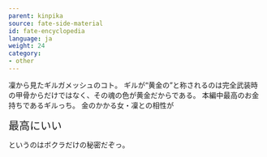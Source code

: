 ```yaml
---
parent: kinpika
source: fate-side-material
id: fate-encyclopedia
language: ja
weight: 24
category:
- other
---
```


凜から見たギルガメッシュのコト。
ギルが“黄金の”と称されるのは完全武装時の甲骨からだけではなく、その魂の色が黄金だからである。
本編中最高のお金持ちであるギルっち。
金のかかる女・凜との相性が

<span style="font-size:1.5em;">最高にいい</span>

というのはボクラだけの秘密だぞっ。
